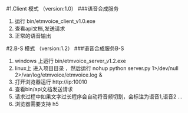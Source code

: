 #1.Client 模式 （version:1.0）
###语音合成服务
1. 运行 bin/etmvoice_client_v1.0.exe
2. 查看api文档,发送请求
3. 正常的语音输出

#2.B-S 模式 （version:1.2）
###语音合成服务B-S
1. windows 上运行 bin/etmvoice_server_v1.2.exe
2. linux上 进入项目目录 ，然后运行 nohup python server.py 1>/dev/null  2>/var/log/etmvoice/etmvoice.log &
2. 打开浏览器运行 http://ip:10010
3. 查看bin/api文档发送请求
4. 请求过程中如果文字过长程序会自动将音频切割，会标注为语音1,语音2 ...
5. 浏览器需要支持 h5